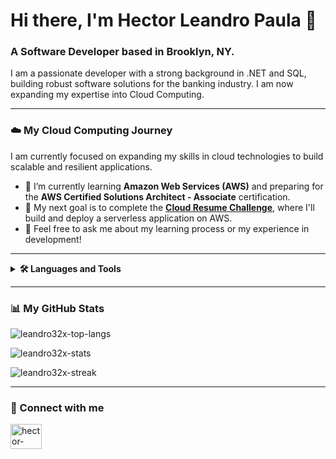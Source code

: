 <div style="font-size: 14px; font-family: -apple-system, BlinkMacSystemFont, 'Segoe UI', Helvetica, Arial, sans-serif, 'Apple Color Emoji', 'Segoe UI Emoji';">

<h1>Hi there, I'm Hector Leandro Paula 👋</h1>
<h3>A Software Developer based in Brooklyn, NY.</h3>
<p>I am a passionate developer with a strong background in .NET and SQL, building robust software solutions for the banking industry. I am now expanding my expertise into Cloud Computing.</p>

---

### ☁️ My Cloud Computing Journey

I am currently focused on expanding my skills in cloud technologies to build scalable and resilient applications.

- 🌱 I’m currently learning **Amazon Web Services (AWS)** and preparing for the **AWS Certified Solutions Architect - Associate** certification.
- 🔭 My next goal is to complete the **[Cloud Resume Challenge](https://cloudresumechallenge.dev/)**, where I'll build and deploy a serverless application on AWS.
- 💬 Feel free to ask me about my learning process or my experience in development!

---

<details>
<summary><b>🛠️ Languages and Tools</b></summary>
<br>
Here are the technologies I've worked with, drawn from my professional experience:

**Backend**
* C#
* ASP.NET Core / .NET Core
* Node.js
* REST APIs
* ETL Processing
* VB.NET
* RPGLE

**Frontend, Desktop & Mobile**
* JavaScript
* HTML & CSS
* ASP.NET MVC Core
* Windows Forms (WinForms)
* Flutter

**Databases**
* SQL
* Microsoft SQL Server
* IBM DB2 for i

**Tools & Methodologies**
* Git
* Visual Studio
* SQL Server Management Studio (SSMS)
* IBM i Console & tools
* SSRS
* SSIS
</details>

---

### 📊 My GitHub Stats

<img src="https://github-readme-stats.vercel.app/api/top-langs?username=leandro32x&show_icons=true&locale=en&layout=compact&theme=dracula" alt="leandro32x-top-langs" />

<img src="https://github-readme-stats.vercel.app/api?username=leandro32x&show_icons=true&locale=en&theme=dracula" alt="leandro32x-stats" />&nbsp;&nbsp;

<img src="https://github-readme-streak-stats.herokuapp.com/?user=leandro32x&theme=dracula" alt="leandro32x-streak" />

---

### 🔗 Connect with me

<a href="https://linkedin.com/in/hector-paula" target="_blank">
<img src="https://raw.githubusercontent.com/rahuldkjain/github-profile-readme-generator/master/src/images/icons/Social/linked-in-alt.svg" alt="hector-paula" height="40" width="50" />
</a>
</div>
